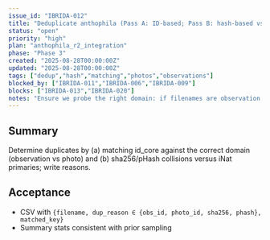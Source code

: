 ```yaml
---
issue_id: "IBRIDA-012"
title: "Deduplicate anthophila (Pass A: ID-based; Pass B: hash-based vs iNat)"
status: "open"
priority: "high"
plan: "anthophila_r2_integration"
phase: "Phase 3"
created: "2025-08-28T00:00:00Z"
updated: "2025-08-28T00:00:00Z"
tags: ["dedup","hash","matching","photos","observations"]
blocked_by: ["IBRIDA-011","IBRIDA-006","IBRIDA-009"]
blocks: ["IBRIDA-013","IBRIDA-020"]
notes: "Ensure we probe the right domain: if filenames are observation IDs, do not join to photos.photo_id."
---
```


## Summary
Determine duplicates by (a) matching id_core against the correct domain (observation vs photo) and (b) sha256/pHash collisions versus iNat primaries; write reasons.

## Acceptance
- CSV with `{filename, dup_reason ∈ {obs_id, photo_id, sha256, phash}, matched_key}`
- Summary stats consistent with prior sampling